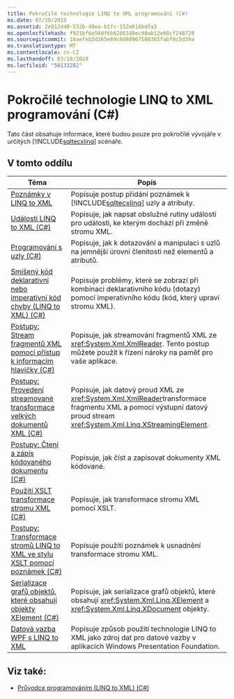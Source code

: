 ```yaml
---
title: Pokročilé technologie LINQ to XML programování (C#)
ms.date: 07/20/2015
ms.assetid: 2e012d40-532b-49ea-b1fc-152e616bdfa3
ms.openlocfilehash: f921bf6e560f6b8286340ec80ab12e60cf248720
ms.sourcegitcommit: 16aefeb2d265e69c0d80967580365fabf0c5d39a
ms.translationtype: MT
ms.contentlocale: cs-CZ
ms.lasthandoff: 03/18/2019
ms.locfileid: "58133282"
---
```

# <a name="advanced-linq-to-xml-programming-c"></a>Pokročilé technologie LINQ to XML programování (C#)
Tato část obsahuje informace, které budou pouze pro pokročilé vývojáře v určitých [!INCLUDE[sqltecxlinq](~/includes/sqltecxlinq-md.md)] scénáře.  
  
## <a name="in-this-section"></a>V tomto oddílu  
  
|Téma|Popis|  
|-----------|-----------------|  
|[Poznámky v LINQ to XML](../../../../csharp/programming-guide/concepts/linq/linq-to-xml-annotations.md)|Popisuje postup přidání poznámek k [!INCLUDE[sqltecxlinq](~/includes/sqltecxlinq-md.md)] uzly a atributy.|  
|[Události LINQ to XML (C#)](../../../../csharp/programming-guide/concepts/linq/linq-to-xml-events.md)|Popisuje, jak napsat obslužné rutiny událostí pro události, ke kterým dochází při změně stromu XML.|  
|[Programování s uzly (C#)](../../../../csharp/programming-guide/concepts/linq/programming-with-nodes.md)|Popisuje, jak k dotazování a manipulaci s uzlů na jemnější úrovni členitosti než elementů a atributů.|  
|[Smíšený kód deklarativní nebo imperativní kód chyby (LINQ to XML) (C#)](../../../../csharp/programming-guide/concepts/linq/mixed-declarative-code-imperative-code-bugs-linq-to-xml.md)|Popisuje problémy, které se zobrazí při kombinaci deklarativního kódu (dotazy) pomocí imperativního kódu (kód, který upraví stromu XML).|  
|[Postupy: Stream fragmentů XML pomocí přístup k informacím hlavičky (C#)](../../../../csharp/programming-guide/concepts/linq/how-to-stream-xml-fragments-with-access-to-header-information.md)|Popisuje, jak streamování fragmentů XML ze <xref:System.Xml.XmlReader>. Tento postup můžete použít k řízení nároky na paměť pro vaše aplikace.|  
|[Postupy: Provedení streamované transformace velkých dokumentů XML (C#)](../../../../csharp/programming-guide/concepts/linq/how-to-perform-streaming-transform-of-large-xml-documents.md)|Popisuje, jak datový proud XML ze <xref:System.Xml.XmlReader>transformace fragmentu XML a pomocí výstupní datový proud stream <xref:System.Xml.Linq.XStreamingElement>.|  
|[Postupy: Čtení a zápis kódovaného dokumentu (C#)](../../../../csharp/programming-guide/concepts/linq/how-to-read-and-write-an-encoded-document.md)|Popisuje, jak číst a zapisovat dokumenty XML kódované.|  
|[Použití XSLT transformace stromu XML (C#)](../../../../csharp/programming-guide/concepts/linq/using-xslt-to-transform-an-xml-tree.md)|Popisuje, jak transformace stromu XML pomocí XSLT.|  
|[Postupy: Transformace stromů LINQ to XML ve stylu XSLT pomocí poznámek (C#)](../../../../csharp/programming-guide/concepts/linq/how-to-use-annotations-to-transform-linq-to-xml-trees-in-an-xslt-style.md)|Popisuje použití poznámek k usnadnění transformace stromu XML.|  
|[Serializace grafů objektů, které obsahují objekty XElement (C#)](../../../../csharp/programming-guide/concepts/linq/serializing-object-graphs-that-contain-xelement-objects.md)|Popisuje, jak serializace grafů objektů, které obsahují <xref:System.Xml.Linq.XElement> a <xref:System.Xml.Linq.XDocument> objekty.|  
|[Datová vazba WPF s LINQ to XML](/visualstudio/designers/wpf-data-binding-with-linq-to-xml)|Popisuje způsob použití technologie LINQ to XML jako zdroj dat pro datové vazby v aplikacích Windows Presentation Foundation.|  
  
## <a name="see-also"></a>Viz také:

- [Průvodce programováním (LINQ to XML) (C#)](../../../../csharp/programming-guide/concepts/linq/programming-guide-linq-to-xml.md)
